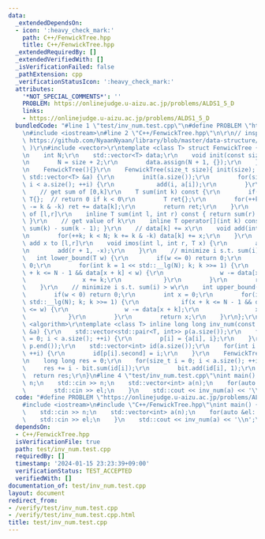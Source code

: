 ```yaml
---
data:
  _extendedDependsOn:
  - icon: ':heavy_check_mark:'
    path: C++/FenwickTree.hpp
    title: C++/FenwickTree.hpp
  _extendedRequiredBy: []
  _extendedVerifiedWith: []
  _isVerificationFailed: false
  _pathExtension: cpp
  _verificationStatusIcon: ':heavy_check_mark:'
  attributes:
    '*NOT_SPECIAL_COMMENTS*': ''
    PROBLEM: https://onlinejudge.u-aizu.ac.jp/problems/ALDS1_5_D
    links:
    - https://onlinejudge.u-aizu.ac.jp/problems/ALDS1_5_D
  bundledCode: "#line 1 \"test/inv_num.test.cpp\"\n#define PROBLEM \"https://onlinejudge.u-aizu.ac.jp/problems/ALDS1_5_D\"\
    \n#include <iostream>\n#line 2 \"C++/FenwickTree.hpp\"\n\r\n// inspired by Nyaan(\
    \ https://github.com/NyaanNyaan/library/blob/master/data-structure/binary-indexed-tree.hpp\
    \ )\r\n#include <vector>\r\ntemplate <class T> struct FenwickTree {\r\nprivate:\r\
    \n    int N;\r\n    std::vector<T> data;\r\n    void init(const size_t size) {\r\
    \n        N = size + 2;\r\n        data.assign(N + 1, {});\r\n    }\r\npublic:\r\
    \n    FenwickTree(){}\r\n    FenwickTree(size_t size){ init(size); }\r\n    FenwickTree(const\
    \ std::vector<T> &a) {\r\n        init(a.size());\r\n        for(size_t i = 0;\
    \ i < a.size(); ++i) {\r\n            add(i, a[i]);\r\n        }\r\n    }\r\n\
    \    // get sum of [0,k]\r\n    T sum(int k) const {\r\n        if(k < 0) return\
    \ T{};  // return 0 if k < 0\r\n        T ret{};\r\n        for(++k; k > 0; k\
    \ -= k & -k) ret += data[k];\r\n        return ret;\r\n    }\r\n    // getsum\
    \ of [l,r]\r\n    inline T sum(int l, int r) const { return sum(r) - sum(l - 1);\
    \ }\r\n    // get value of k\r\n    inline T operator[](int k) const { return\
    \ sum(k) - sum(k - 1); }\r\n    // data[k] += x\r\n    void add(int k, T x) {\r\
    \n        for(++k; k < N; k += k & -k) data[k] += x;\r\n    }\r\n    // range\
    \ add x to [l,r]\r\n    void imos(int l, int r, T x) {\r\n        add(l, x);\r\
    \n        add(r + 1, -x);\r\n    }\r\n    // minimize i s.t. sum(i) >= w\r\n \
    \   int lower_bound(T w) {\r\n        if(w <= 0) return 0;\r\n        int x =\
    \ 0;\r\n        for(int k = 1 << std::__lg(N); k; k >>= 1) {\r\n            if(x\
    \ + k <= N - 1 && data[x + k] < w) {\r\n                w -= data[x + k];\r\n\
    \                x += k;\r\n            }\r\n        }\r\n        return x;\r\n\
    \    }\r\n    // minimize i s.t. sum(i) > w\r\n    int upper_bound(T w) {\r\n\
    \        if(w < 0) return 0;\r\n        int x = 0;\r\n        for(int k = 1 <<\
    \ std::__lg(N); k; k >>= 1) {\r\n            if(x + k <= N - 1 && data[x + k]\
    \ <= w) {\r\n                w -= data[x + k];\r\n                x += k;\r\n\
    \            }\r\n        }\r\n        return x;\r\n    }\r\n};\r\n\r\n#include\
    \ <algorithm>\r\ntemplate <class T> inline long long inv_num(const std::vector<T>\
    \ &a) {\r\n    std::vector<std::pair<T, int>> p(a.size());\r\n    for(size_t i\
    \ = 0; i < a.size(); ++i) {\r\n        p[i] = {a[i], i};\r\n    }\r\n    std::sort(p.begin(),\
    \ p.end());\r\n    std::vector<int> id(a.size());\r\n    for(int i = 0; i < a.size();\
    \ ++i) {\r\n        id[p[i].second] = i;\r\n    }\r\n    FenwickTree<T> bit(a.size());\r\
    \n    long long res = 0;\r\n    for(size_t i = 0; i < a.size(); ++i) {\r\n   \
    \     res += i - bit.sum(id[i]);\r\n        bit.add(id[i], 1);\r\n    }\r\n  \
    \  return res;\r\n}\n#line 4 \"test/inv_num.test.cpp\"\nint main() {\n    int\
    \ n;\n    std::cin >> n;\n    std::vector<int> a(n);\n    for(auto &el: a) {\n\
    \        std::cin >> el;\n    }\n    std::cout << inv_num(a) << '\\n';\n}\n"
  code: "#define PROBLEM \"https://onlinejudge.u-aizu.ac.jp/problems/ALDS1_5_D\"\n\
    #include <iostream>\n#include \"C++/FenwickTree.hpp\"\nint main() {\n    int n;\n\
    \    std::cin >> n;\n    std::vector<int> a(n);\n    for(auto &el: a) {\n    \
    \    std::cin >> el;\n    }\n    std::cout << inv_num(a) << '\\n';\n}"
  dependsOn:
  - C++/FenwickTree.hpp
  isVerificationFile: true
  path: test/inv_num.test.cpp
  requiredBy: []
  timestamp: '2024-01-15 23:23:39+09:00'
  verificationStatus: TEST_ACCEPTED
  verifiedWith: []
documentation_of: test/inv_num.test.cpp
layout: document
redirect_from:
- /verify/test/inv_num.test.cpp
- /verify/test/inv_num.test.cpp.html
title: test/inv_num.test.cpp
---
```

